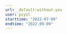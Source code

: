 ```yaml
---
url: _default:without-you
user: pcysl
starttime: "2022-07-09"
endtime: "2022-09-09"
---
```

<reserve />